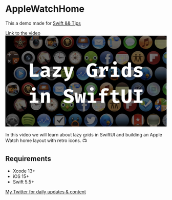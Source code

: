 # AppleWatchHome
This a demo made for [Swift && Tips](https://www.youtube.com/c/SwiftandTips)

[Link to the video](https://youtu.be/tcOlekjPm6M)
![Lazy Grids in SwiftUI](/LazyGrids.001.jpeg)

In this video we will learn about lazy grids in SwiftUI and building an Apple Watch home layout with retro icons. 📺


## Requirements
- Xcode 13+
- iOS 15+
- Swift 5.5+


[My Twitter for daily updates & content](https://twitter.com/swiftandtips)
